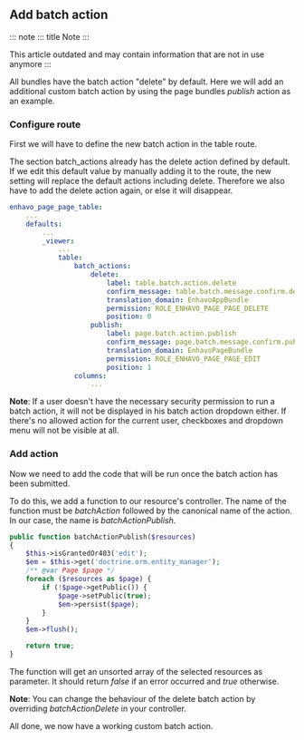 ## Add batch action

::: note
::: title
Note
:::

This article outdated and may contain information that are not in use
anymore
:::

All bundles have the batch action \"delete\" by default. Here we will
add an additional custom batch action by using the page bundles
*publish* action as an example.

### Configure route

First we will have to define the new batch action in the table route.

The section batch_actions already has the delete action defined by
default. If we edit this default value by manually adding it to the
route, the new setting will replace the default actions including
delete. Therefore we also have to add the delete action again, or else
it will disappear.

``` yaml
enhavo_page_page_table:
    ...
    defaults:
        ...
        _viewer:
            ...
            table:
                batch_actions:
                    delete:
                        label: table.batch.action.delete
                        confirm_message: table.batch.message.confirm.delete
                        translation_domain: EnhavoAppBundle
                        permission: ROLE_ENHAVO_PAGE_PAGE_DELETE
                        position: 0
                    publish:                                                        # Canonical name of the action
                        label: page.batch.action.publish                            # Text in the dropdown menu
                        confirm_message: page.batch.message.confirm.publish         # Confirm message that appears in a popup when the action is submitted
                        translation_domain: EnhavoPageBundle                        # Translation domain of label and confirm_message, default: current bundle
                        permission: ROLE_ENHAVO_PAGE_PAGE_EDIT                      # Security permission needed to run this action, default: ~ (for always usable)
                        position: 1                                                 # Lower numbers mean higher position in the dropdown menu, default: ~ (add at the bottom)
                columns:
                    ...
```

**Note**: If a user doesn\'t have the necessary security permission to
run a batch action, it will not be displayed in his batch action
dropdown either. If there\'s no allowed action for the current user,
checkboxes and dropdown menu will not be visible at all.

### Add action

Now we need to add the code that will be run once the batch action has
been submitted.

To do this, we add a function to our resource\'s controller. The name of
the function must be *batchAction* followed by the canonical name of the
action. In our case, the name is *batchActionPublish*.

``` php
public function batchActionPublish($resources)
{
    $this->isGrantedOr403('edit');
    $em = $this->get('doctrine.orm.entity_manager');
    /** @var Page $page */
    foreach ($resources as $page) {
        if (!$page->getPublic()) {
            $page->setPublic(true);
            $em->persist($page);
        }
    }
    $em->flush();

    return true;
}
```

The function will get an unsorted array of the selected resources as
parameter. It should return *false* if an error occurred and *true*
otherwise.

**Note**: You can change the behaviour of the delete batch action by
overriding *batchActionDelete* in your controller.

All done, we now have a working custom batch action.

